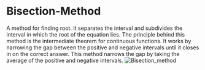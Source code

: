 # Bisection-Method
A method for finding root.
It separates the interval and
subdivides the interval in which the root of the equation lies. The principle behind this
method is the intermediate theorem for continuous functions. It works by narrowing the
gap between the positive and negative intervals until it closes in on the correct answer.
This method narrows the gap by taking the average of the positive and negative intervals.
![Bisection_method](https://user-images.githubusercontent.com/84837441/214084488-8d5769fe-6b0f-4ddf-9fc8-5dd1ae3ae293.svg)
